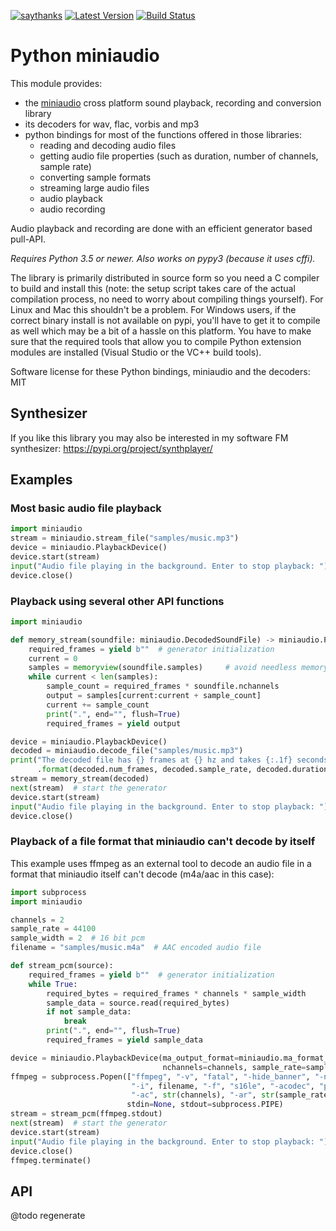 [![saythanks](https://img.shields.io/badge/say-thanks-ff69b4.svg)](https://saythanks.io/to/irmen)
[![Latest Version](https://img.shields.io/pypi/v/miniaudio.svg)](https://pypi.python.org/pypi/miniaudio/)
[![Build Status](https://travis-ci.org/irmen/pyminiaudio.svg?branch=master)](https://travis-ci.org/irmen/pyminiaudio)


# Python miniaudio

This module provides:

- the [miniaudio](https://github.com/dr-soft/miniaudio/) cross platform sound playback, recording and conversion library
- its decoders for wav, flac, vorbis and mp3
- python bindings for most of the functions offered in those libraries:
  - reading and decoding audio files
  - getting audio file properties (such as duration, number of channels, sample rate) 
  - converting sample formats
  - streaming large audio files
  - audio playback
  - audio recording

Audio playback and recording are done with an efficient generator based pull-API.
 

*Requires Python 3.5 or newer.  Also works on pypy3 (because it uses cffi).* 

The library is primarily distributed in source form so you need a C compiler to build and install this
(note: the setup script takes care of the actual compilation process, no need to worry about compiling things yourself).
For Linux and Mac this shouldn't be a problem. For Windows users, if the correct binary install
is not available on pypi, you'll have to get it to compile as well which may be a bit of a hassle 
on this platform. You have to make sure that the required tools that allow you to compile Python extension modules
are installed (Visual Studio or the VC++ build tools).
 
Software license for these Python bindings, miniaudio and the decoders: MIT

## Synthesizer

If you like this library you may also be interested in my software FM synthesizer: https://pypi.org/project/synthplayer/


## Examples

### Most basic audio file playback

```python
import miniaudio
stream = miniaudio.stream_file("samples/music.mp3")
device = miniaudio.PlaybackDevice()
device.start(stream)
input("Audio file playing in the background. Enter to stop playback: ")
device.close()
```

### Playback using several other API functions

```python
import miniaudio

def memory_stream(soundfile: miniaudio.DecodedSoundFile) -> miniaudio.PlaybackCallbackGeneratorType:
    required_frames = yield b""  # generator initialization
    current = 0
    samples = memoryview(soundfile.samples)     # avoid needless memory copying
    while current < len(samples):
        sample_count = required_frames * soundfile.nchannels
        output = samples[current:current + sample_count]
        current += sample_count
        print(".", end="", flush=True)
        required_frames = yield output

device = miniaudio.PlaybackDevice()
decoded = miniaudio.decode_file("samples/music.mp3")
print("The decoded file has {} frames at {} hz and takes {:.1f} seconds"
      .format(decoded.num_frames, decoded.sample_rate, decoded.duration))
stream = memory_stream(decoded)
next(stream)  # start the generator
device.start(stream)
input("Audio file playing in the background. Enter to stop playback: ")
device.close()
```

### Playback of a file format that miniaudio can't decode by itself

This example uses ffmpeg as an external tool to decode an audio file in a format
that miniaudio itself can't decode (m4a/aac in this case):

```python
import subprocess
import miniaudio

channels = 2
sample_rate = 44100
sample_width = 2  # 16 bit pcm
filename = "samples/music.m4a"  # AAC encoded audio file

def stream_pcm(source):
    required_frames = yield b""  # generator initialization
    while True:
        required_bytes = required_frames * channels * sample_width
        sample_data = source.read(required_bytes)
        if not sample_data:
            break
        print(".", end="", flush=True)
        required_frames = yield sample_data

device = miniaudio.PlaybackDevice(ma_output_format=miniaudio.ma_format_s16,
                                  nchannels=channels, sample_rate=sample_rate)
ffmpeg = subprocess.Popen(["ffmpeg", "-v", "fatal", "-hide_banner", "-nostdin",
                           "-i", filename, "-f", "s16le", "-acodec", "pcm_s16le",
                           "-ac", str(channels), "-ar", str(sample_rate), "-"],
                          stdin=None, stdout=subprocess.PIPE)
stream = stream_pcm(ffmpeg.stdout)
next(stream)  # start the generator
device.start(stream)
input("Audio file playing in the background. Enter to stop playback: ")
device.close()
ffmpeg.terminate()
``` 

## API


@todo regenerate
